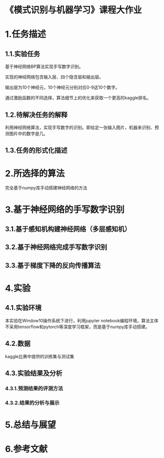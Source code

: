 # 《模式识别与机器学习》课程大作业
# 1.任务描述
## 1.1.实验任务
基于神经网络BP算法实现手写数字识别。

实现的神经网络包含输入层、四个隐含层和输出层。

输出层为10个神经元，10个神经元分别对应0-9这10个数字。

通过激励函数的不同选择，算法细节上的优化来获取一个更高的kaggle排名。
## 1.2.待解决任务的解释
利用神经网络算法，实现手写数字的识别。即给定一张输入图片，机器来识别、预测图片中的数字是几。
## 1.3.任务的形式化描述
# 2.所选择的算法
完全基于numpy库手动搭建神经网络的方法
# 3.基于神经网络的手写数字识别
## 3.1.基于感知机构建神经网络（多层感知机）
## 3.2.基于神经网络完成手写数字识别
## 3.3.基于梯度下降的反向传播算法
# 4.实验
## 4.1.实验环境
本实验在Window10操作系统下进行，利用jupyter notebook编程环境，算法主体不采用tensorflow和pytorch等深度学习框架，而是基于numpy库手动搭建。
## 4.2.数据
kaggle比赛中提供的训练集与测试集
## 4.3.实验结果及分析
### 4.3.1.预测结果的评测方法
### 4.3.2.结果的分析与展示
# 5.总结与展望
# 6.参考文献
